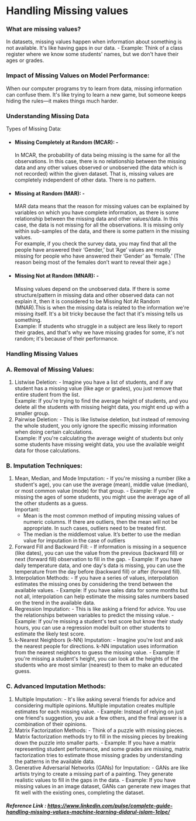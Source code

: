# Handling Missing values 
### What are missing values?
 In datasets, missing values happen when information about something is not available. It's like having gaps in our data. - Example: Think of a class register where we know some students' names, but we don't have their ages or grades.

 ### Impact of Missing Values on Model Performance:
 When our computer programs try to learn from data, missing information can confuse them. It's like trying to learn a new game, but someone keeps hiding the rules—it makes things much harder.

### Understanding Missing Data
Types of Missing Data:
<br/>
<ul>
<li>
 <h4>Missing Completely at Random (MCAR): - </h4>
 In MCAR, the probability of data being missing is the same for all the observations. In this case, there is no relationship between the missing data and any other values observed or unobserved (the data which is not recorded) within the given dataset. That is, missing values are completely independent of other data. There is no pattern.
 </li>
<li>
 <h4>Missing at Random (MAR): -</h4>

 MAR data means that the reason for missing values can be explained by variables on which you have complete information, as there is some relationship between the missing data and other values/data. In this case, the data is not missing for all the observations. It is missing only within sub-samples of the data, and there is some pattern in the missing values.
 <br/>
For example, if you check the survey data, you may find that all the people have answered their ‘Gender,’ but ‘Age’ values are mostly missing for people who have answered their ‘Gender’ as ‘female.’ (The reason being most of the females don’t want to reveal their age.)
</li>
<li>
<h4>Missing Not at Random (MNAR): - </h4>
Missing values depend on the unobserved data. If there is some structure/pattern in missing data and other observed data can not explain it, then it is considered to be Missing Not At Random (MNAR).This is when the missing data is related to the information we're missing itself. It's a bit tricky because the fact that it's missing tells us something. 
<br/>
 Example: If students who struggle in a subject are less likely to report their grades, and that's why we have missing grades for some, it's not random; it's because of their performance.
</li>
</ul>

### Handling Missing Values
### A. Removal of Missing Values:
<ol>
<li>Listwise Deletion: - Imagine you have a list of students, and if any student has a missing value (like age or grades), you just remove that entire student from the list. 
<br/>
 Example: If you're trying to find the average height of students, and you delete all the students with missing height data, you might end up with a smaller group.
</li>

<li>Pairwise Deletion: - This is like listwise deletion, but instead of removing the whole student, you only ignore the specific missing information when doing certain calculations. 
<br/>
Example: If you're calculating the average weight of students but only some students have missing weight data, you use the available weight data for those calculations.
</li>
</ol>

### B. Imputation Techniques:
<ol>

<li>
Mean, Median, and Mode Imputation: - If you're missing a number (like a student's age), you can use the average (mean), middle value (median), or most common value (mode) for that group. - Example: If you're missing the ages of some students, you might use the average age of all the other students as a guess.
<br/>
Important:
<ul>
<li>
Mean is the most common method of imputing missing values of numeric columns. If there are outliers, then the mean will not be appropriate. In such cases, outliers need to be treated first. 
</li>
<li>
The median is the middlemost value. It’s better to use the median value for imputation in the case of outliers
</li>
</ul>
</li>
<li>
Forward Fill and Backward Fill: - If information is missing in a sequence (like dates), you can use the value from the previous (backward fill) or next (forward fill) observation to fill in the gap. - Example: If you have daily temperature data, and one day's data is missing, you can use the temperature from the day before (backward fill) or after (forward fill).
</li>
<li>
Interpolation Methods: - If you have a series of values, interpolation estimates the missing ones by considering the trend between the available values. - Example: If you have sales data for some months but not all, interpolation can help estimate the missing sales numbers based on the trend in the available data.
</li>
<li>
Regression Imputation: - This is like asking a friend for advice. You use the relationships between variables to predict the missing value. - Example: If you're missing a student's test score but know their study hours, you can use a regression model built on other students to estimate the likely test score.
</li>
<li>
k-Nearest Neighbors (k-NN) Imputation: - Imagine you're lost and ask the nearest people for directions. k-NN imputation uses information from the nearest neighbors to guess the missing value. - Example: If you're missing a student's height, you can look at the heights of the students who are most similar (nearest) to them to make an educated guess.
</li>
</ol>

### C. Advanced Imputation Methods:
<ol>
<li>
Multiple Imputation: - It's like asking several friends for advice and considering multiple opinions. Multiple imputation creates multiple estimates for each missing value. - Example: Instead of relying on just one friend's suggestion, you ask a few others, and the final answer is a combination of their opinions.
</li>
<li>
Matrix Factorization Methods: - Think of a puzzle with missing pieces. Matrix factorization methods try to fill in the missing pieces by breaking down the puzzle into smaller parts. - Example: If you have a matrix representing student performance, and some grades are missing, matrix factorization tries to estimate those missing grades by understanding the patterns in the available data.
</li>
<li>
Generative Adversarial Networks (GANs) for Imputation: - GANs are like artists trying to create a missing part of a painting. They generate realistic values to fill in the gaps in the data. - Example: If you have missing values in an image dataset, GANs can generate new images that fit well with the existing ones, completing the dataset.
</li>
</ol>

##### Reference Link : https://www.linkedin.com/pulse/complete-guide-handling-missing-values-machine-learning-didarul-islam-1elpe/
